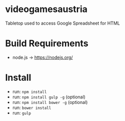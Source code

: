 # videogamesaustria
Tabletop used to access Google Spreadsheet for HTML

# Build Requirements
 * node.js -> https://nodejs.org/

# Install
 * run: `npm install`
 * run: `npm install gulp -g` (optional)
 * run: `npm install bower -g` (optional)
 * run: `bower install` 
 * run: `gulp`